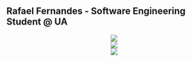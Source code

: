 ## Rafael Fernandes - Software Engineering Student @ UA
<div align="center">

![](https://github-readme-stats.vercel.app/api?username=rafaeltorrinhas&theme=tokyonight&hide_border=true&include_all_commits=false&count_private=true)<br/>
![](https://github-readme-streak-stats.herokuapp.com/?user=rafaeltorrinhas&theme=tokyonight&hide_border=true)<br/>
![](https://github-readme-stats.vercel.app/api/top-langs/?username=rafaeltorrinhas&theme=tokyonight&hide_border=true&include_all_commits=false&count_private=true&layout=compact)

</div>
